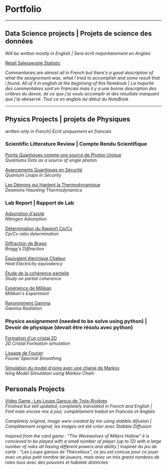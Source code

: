 # Portfolio

---

## Data Science projects | Projets de science des données
_Will be written mostly in English | Sera écrit majoritairement en Anglais_

[Retail Salespeople Statistic](https://colab.research.google.com/drive/19Lols8T9io12krZqG_ZwCL8GRgoPv0eq)

_Commentaries are almost all in French but there's a good description of what the assignement was, what I tried to accomplish and some result that i found. All of it in english at the beginning of this Notebook_ | _La majorité des commentaires sont en Francais mais il y a une bonne description des critères du devoir, de ce que j'ai voulu accomplir et des résultats marquant que j'ai obeservé. Tout ca en anglais au début du NoteBook_

---

## Physics Projects | projets de Physiques
_written only in French| Écrit uniquement en francais_


### Scientific Litterature Review | Compte Rendu Scientifique

[Points Quantiques comme une source de Photon Unique](/projects/Compte_Rendu/Compte_Rendu_2.pdf) \
_Quantums Dots as a source of single photon_ 

[Avancements Quantiques en Sécurité](/projects/Compte_Rendu/Compte_Rendu_2.pdf) \
_Quantum Leaps In Sécurity_ 

[Les Démons qui Hantent la Thermodynamique](/projects/Compte_Rendu/Compte_Rendu_3.pdf) \
_Deamons Haunting Thermodynamics_

### Lab Report | Rapport de Lab

[Adsorption d'azote](/projects/Rapport_de_Lab/Adsorption_d'azote.pdf) \
_Nitrogen Adsorption_

[Détermination du Rapport Cp/Cv](/projects/Rapport_de_Lab/Determination_du_rapport_CpCv.pdf) \
_Cp/Cv ratio determination_

[Diffraction de Bragg](/projects/Rapport_de_Lab/Diffraction_de_Bragg.pdf) \
_Bragg's Diffraction_

[Équivalent électrique Chaleur](/projects/Rapport_de_Lab/Équivalent_électrique_chaleur.pdf) \
_Heat Electricity equivalency_

[Étude de la cohérence partielle](/projects/Rapport_de_Lab/Étude_de_la_cohérence_partielle.pdf) \
_Study on partial coherence_

[Expérience de Millikan](/projects/Rapport_de_Lab/Experience_de_Millikan.pdf) \
_Millikan's Experiment_

[Rayonnement Gamma](/projects/Rapport_de_Lab/Rayonnement_Gamma.pdf) \
_Gamma Radiation_



### Physics assignement (needed to be solve using python) | Devoir de physique (devait être résolu avec python)


[Formation d'un cristal 2D](/projects/Python/2D_cristal/) \
_2D Cristal Formation simulation_


[Lissage de Fourier](/projects/Python/Fourrier_Smoothing/) \
_Fourier Spectral Smoothing_

[Simulation du model d'ising avec une chaine de Markov](/projects/Python/Ising_Model/) \
_Ising Model Simulation using Markov Chain_

## Personals Projects

[Video Game : Les Loups Garoux de Trois-Rivières](https://psy0.itch.io/the-werewolves-of-the-three-rivers) \
_Finished but still updated, completely translated in French and English | Finit mais encore mis à jour, complètement traduit en Francais et Anglais_ 

_Completely original, image were created by me using stabble difusion | Complètement original, les images ont été créer avec Stabble Diffusion_

_Inspired from the card game : "The Werewolves of Millers Hollow" it is concieved to be played with a small number of player (up to 12) with a large number of roles all having different powers and ability | Inspirée du jeu de carte : "Les Loups garous de Thiecelieux", ce jeu est concue pour ce jouer avec un plus petit nombre de joueurs, mais avec un très grand nombres de roles tous avec des pouvoirs et habileté distinctes_





